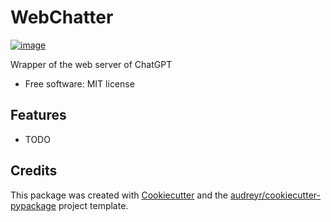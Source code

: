 # WebChatter

[![image](https://img.shields.io/pypi/v/webchatter.svg)](https://pypi.python.org/pypi/webchatter)

Wrapper of the web server of ChatGPT

-   Free software: MIT license

## Features

-   TODO

## Credits

This package was created with
[Cookiecutter](https://github.com/audreyr/cookiecutter) and the
[audreyr/cookiecutter-pypackage](https://github.com/audreyr/cookiecutter-pypackage)
project template.
